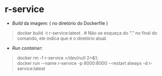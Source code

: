 # r-service

* _Build_ da imagem: ( no diretório do Dockerfile ) 
> docker build -t r-service:latest . # Não se esqueça do "." no final do comando, ele indica que é o diretório atual.

* _Run container_: 
> docker rm -f r-service >/dev/null 2>&1; \
> docker run --name r-service -p 8000:8000 --restart always -d r-service:latest
